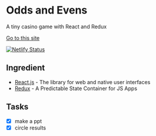 # Odds and Evens

A tiny casino game with React and Redux

[Go to this site](https://amazing-rabanadas-23e5a7.netlify.app/)

[![Netlify Status](https://api.netlify.com/api/v1/badges/be048504-747f-459e-af97-8487d6add140/deploy-status)](https://app.netlify.com/sites/amazing-rabanadas-23e5a7/deploys)

## Ingredient

- [React.js](https://react.dev/) - The library for web and native user interfaces
- [Redux](https://redux.js.org/) - A Predictable State Container for JS Apps

## Tasks

- [x] make a ppt
- [x] circle results
